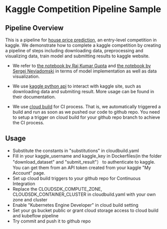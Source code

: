 # Kaggle Competition Pipeline Sample

## Pipeline Overview

This is a pipeline for [house price prediction](https://www.kaggle.com/c/house-prices-advanced-regression-techniques), an entry-level competition in kaggle. We demonstrate how to complete a kaggle competition by creating a pipeline of steps including downloading data, preprocessing and visualizing data, train model and submitting results to kaggle website. 

* We refer to [the notebook by Raj Kumar Gupta](https://www.kaggle.com/rajgupta5/house-price-prediction) and [the notebook by Sergei Neviadomski](https://www.kaggle.com/neviadomski/how-to-get-to-top-25-with-simple-model-sklearn) in terms of model implementation as well as data visualization. 

* We use [kaggle python api](https://github.com/Kaggle/kaggle-api) to interact with kaggle site, such as downloading data and submiting result. More usage can be found in their documentation.

* We use [cloud build](https://cloud.google.com/cloud-build/) for CI process. That is, we automatically triggered a build and run as soon as we pushed our code to github repo. You need to setup a trigger on cloud build for your github repo branch to achieve the CI process.

## Usage

* Substitute the constants in "substitutions" in cloudbuild.yaml
* Fill in your kaggle_username and kaggle_key in Dockerfiles(in the folder "download_dataset" and "submit_result"） to authenticate to kaggle. You can get them from an API token created from your kaggle "My Account" page.
* Set up cloud build triggers to your github repo for Continuous Integration
* Replace the CLOUDSDK_COMPUTE_ZONE, CLOUDSDK_CONTAINER_CLUSTER in cloudbuild.yaml with your own zone and cluster
* Enable "Kubernetes Engine Developer" in cloud build setting
* Set your gs bucket public or grant cloud storage access to cloud build and kubeflow pipeline
* Try commit and push it to github repo